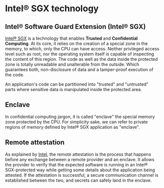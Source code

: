 # Intel® SGX technology

## Intel® Software Guard Extension \(Intel® SGX\)

[Intel® SGX](https://software.intel.com/en-us/sgx) is a technology that enables **Trusted** and **Confidential Computing**. At its core, it relies on the creation of a special zone in the memory, to which, only the CPU can have access. Neither privileged access level such as root, nor the operating system itself is capable of inspecting the content of this region. The code as well as the data inside the protected zone is totally unreadable and unalterable from the outside. Which guarantees both, non-disclosure of data and a tamper-proof execution of the code.

An application's code can be partitioned into "trusted" and "untrusted" parts where sensitive data is manipulated inside the protected area.

## Enclave

In confidential computing jargon, it is called "enclave" the special memory zone protected by the CPU. For simplicity sake, we can refer to private regions of memory defined by Intel® SGX application as "enclave".

## Remote attestation

As explained by [Intel](https://software.intel.com/en-us/sgx/attestation-services), the remote attestation is the process that happens before any exchange between a remote provider and an enclave. It allows the provider to verify that the expected software is running in an Intel® SGX-protected way while getting some details about the application being attested. If the attestation is successful, a secure communication channel is established between the two, and secrets can safely land in the enclave.

